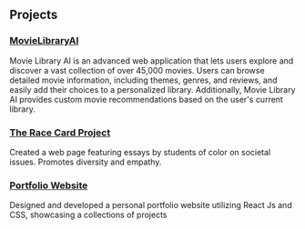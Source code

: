 
<!--
**PranavBalaji122/PranavBalaji122** is a ✨ _special_ ✨ repository because its `README.md` (this file) appears on your GitHub profile.

Here are some ideas to get you started:

- 🔭 I’m currently working on ...
- 🌱 I’m currently learning ...
- 👯 I’m looking to collaborate on ...
- 🤔 I’m looking for help with ...
- 💬 Ask me about ...
- 📫 How to reach me: ...
- 😄 Pronouns: ...
- ⚡ Fun fact: ...
-->
## Projects

### [MovieLibraryAI](https://github.com/PranavBalaji122/Movie-Recomandation-App)
Movie Library AI is an advanced web application that lets users explore and discover a vast collection of over 45,000 movies. Users can browse detailed movie information, including themes, genres, and reviews, and easily add their choices to a personalized library. Additionally, Movie Library AI provides custom movie recommendations based on the user's current library.

### [The Race Card Project](https://github.com/PranavBalaji122/Race-Card-Project)
Created a web page featuring essays by students of color on societal issues. Promotes diversity and empathy.

### [Portfolio Website](https://github.com/anyeelii/Atlanta_Food_Finder.git)
Designed and developed a personal portfolio website utilizing React Js and CSS, showcasing a collections of projects

